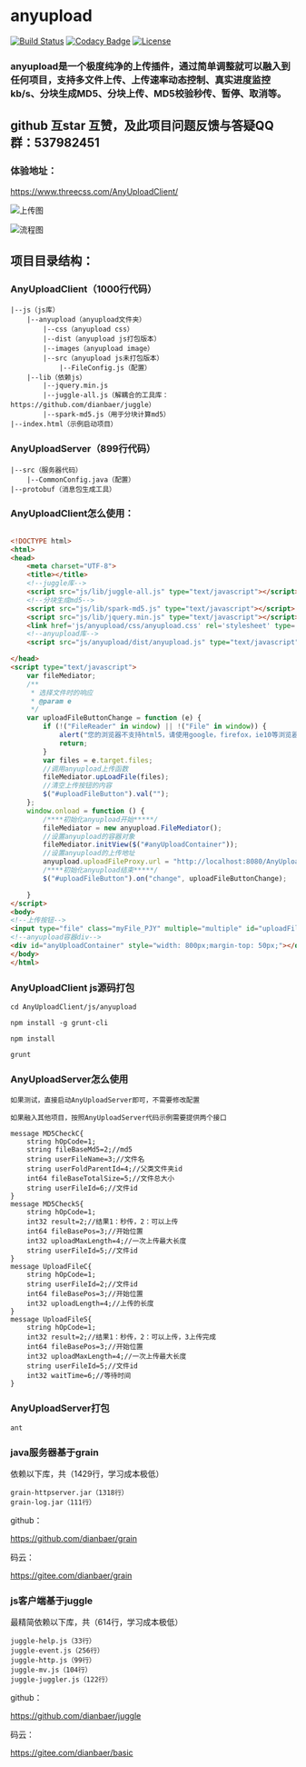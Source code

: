 # anyupload

[![Build Status](https://travis-ci.org/dianbaer/anyupload.svg?branch=master)](https://travis-ci.org/dianbaer/anyupload)
[![Codacy Badge](https://api.codacy.com/project/badge/Grade/5418a2ab4049430cb9f58510ec28f452)](https://www.codacy.com/app/232365732/anyupload?utm_source=github.com&amp;utm_medium=referral&amp;utm_content=dianbaer/anyupload&amp;utm_campaign=Badge_Grade)
[![License](https://img.shields.io/badge/License-MIT-blue.svg)](LICENSE)


### anyupload是一个极度纯净的上传插件，通过简单调整就可以融入到任何项目，支持多文件上传、上传速率动态控制、真实进度监控kb/s、分块生成MD5、分块上传、MD5校验秒传、暂停、取消等。

## github 互star 互赞，及此项目问题反馈与答疑QQ群：537982451

### 体验地址：

https://www.threecss.com/AnyUploadClient/


![上传图](./anyupload.png "anyupload.png")


![流程图](./anyuploadflow.png "anyuploadflow.png")


## 项目目录结构：

	
### AnyUploadClient（1000行代码）

	|--js（js库）
		|--anyupload（anyupload文件夹）
			|--css（anyupload css）
			|--dist（anyupload js打包版本）
			|--images（anyupload image）
			|--src（anyupload js未打包版本）
				|--FileConfig.js（配置）
		|--lib（依赖js）
			|--jquery.min.js
			|--juggle-all.js（解耦合的工具库：https://github.com/dianbaer/juggle）
			|--spark-md5.js（用于分块计算md5）
	|--index.html（示例启动项目）


### AnyUploadServer（899行代码）

	|--src（服务器代码）
		|--CommonConfig.java（配置）
	|--protobuf（消息包生成工具）


### AnyUploadClient怎么使用：

```html

<!DOCTYPE html>
<html>
<head>
    <meta charset="UTF-8">
    <title></title>
    <!--juggle库-->
    <script src="js/lib/juggle-all.js" type="text/javascript"></script>
    <!--分块生成md5-->
    <script src="js/lib/spark-md5.js" type="text/javascript"></script>
    <script src="js/lib/jquery.min.js" type="text/javascript"></script>
    <link href='js/anyupload/css/anyupload.css' rel='stylesheet' type='text/css'/>
    <!--anyupload库-->
    <script src="js/anyupload/dist/anyupload.js" type="text/javascript"></script>

</head>
<script type="text/javascript">
    var fileMediator;
    /**
     * 选择文件时的响应
     * @param e
     */
    var uploadFileButtonChange = function (e) {
        if (!("FileReader" in window) || !("File" in window)) {
            alert("您的浏览器不支持html5，请使用google，firefox，ie10等浏览器");
            return;
        }
        var files = e.target.files;
        //调用anyupload上传函数
        fileMediator.upLoadFile(files);
        //清空上传按钮的内容
        $("#uploadFileButton").val("");
    };
    window.onload = function () {
        /****初始化anyupload开始*****/
        fileMediator = new anyupload.FileMediator();
        //设置anyupload的容器对象
        fileMediator.initView($("#anyUploadContainer"));
        //设置anyupload的上传地址
        anyupload.uploadFileProxy.url = "http://localhost:8080/AnyUploadServer/s";
        /****初始化anyupload结束*****/
        $("#uploadFileButton").on("change", uploadFileButtonChange);

    }
</script>
<body>
<!--上传按钮-->
<input type="file" class="myFile_PJY" multiple="multiple" id="uploadFileButton"/>
<!--anyupload容器div-->
<div id="anyUploadContainer" style="width: 800px;margin-top: 50px;"></div>
</body>
</html>


```

### AnyUploadClient js源码打包


	cd AnyUploadClient/js/anyupload
	
	npm install -g grunt-cli

	npm install
	
	grunt
	


### AnyUploadServer怎么使用

	如果测试，直接启动AnyUploadServer即可，不需要修改配置
	
	如果融入其他项目，按照AnyUploadServer代码示例需要提供两个接口
	
	message MD5CheckC{
		string hOpCode=1;
		string fileBaseMd5=2;//md5
		string userFileName=3;//文件名
		string userFoldParentId=4;//父类文件夹id
		int64 fileBaseTotalSize=5;//文件总大小
		string userFileId=6;//文件id
	}
	message MD5CheckS{
		string hOpCode=1;
		int32 result=2;//结果1：秒传，2：可以上传
		int64 fileBasePos=3;//开始位置
		int32 uploadMaxLength=4;//一次上传最大长度
		string userFileId=5;//文件id
	}
	message UploadFileC{
		string hOpCode=1;
		string userFileId=2;//文件id
		int64 fileBasePos=3;//开始位置
		int32 uploadLength=4;//上传的长度
	}
	message UploadFileS{
		string hOpCode=1;
		int32 result=2;//结果1：秒传，2：可以上传，3上传完成
		int64 fileBasePos=3;//开始位置
		int32 uploadMaxLength=4;//一次上传最大长度
		string userFileId=5;//文件id
		int32 waitTime=6;//等待时间
	}
	
### AnyUploadServer打包


	ant

	


### java服务器基于grain

依赖以下库，共（1429行，学习成本极低）

	grain-httpserver.jar（1318行）
	grain-log.jar（111行）


github：


https://github.com/dianbaer/grain


码云：


https://gitee.com/dianbaer/grain


### js客户端基于juggle

最精简依赖以下库，共（614行，学习成本极低）

	juggle-help.js（33行）
	juggle-event.js（256行）
	juggle-http.js（99行）
	juggle-mv.js（104行）
	juggle-juggler.js（122行）

github：


https://github.com/dianbaer/juggle


码云：


https://gitee.com/dianbaer/basic


